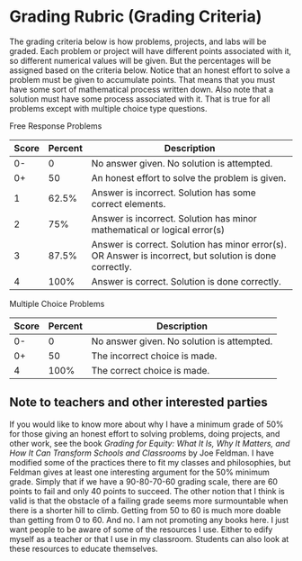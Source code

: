# Grading Rubric (Grading Criteria)

The grading criteria below is how problems, projects, and labs will be graded.  Each problem or project will have different points associated with it, so different numerical values will be given.  But the percentages will be assigned based on the criteria below.  Notice that an honest effort to solve a problem must be given to accumulate points.  That means that you must have some sort of mathematical process written down.  Also note that a solution must have some process associated with it.  That is true for all problems except with multiple choice type questions.

Free Response Problems

Score | Percent | Description
----- | ------- | -----------
0- | 0 | No answer given.  No solution is attempted.
0+ | 50 | An honest effort to solve the problem is given.
1 | 62.5% | Answer is incorrect.  Solution has some correct elements.
2 | 75% | Answer is incorrect.  Solution has minor mathematical or logical error(s)
3 | 87.5% | Answer is correct.  Solution has minor error(s).  OR  Answer is incorrect, but solution is done correctly.
4 | 100% | Answer is correct.  Solution is done correctly.

Multiple Choice Problems

Score | Percent | Description
----- | ------- | -----------
0- | 0 | No answer given.  No solution is attempted.
0+ | 50 | The incorrect choice is made.
4 | 100% | The correct choice is made.

## Note to teachers and other interested parties

If you would like to know more about why I have a minimum grade of 50% for those giving an honest effort to solving problems, doing projects, and other work, see the book <i>Grading for Equity: What It Is, Why It Matters, and How It Can Transform Schools and Classrooms</i> by Joe Feldman.  I have modified some of the practices there to fit my classes and philosophies, but Feldman gives at least one interesting argument for the 50% minimum grade.  Simply that if we have a 90-80-70-60 grading scale, there are 60 points to fail and only 40 points to succeed.  The other notion that I think is valid is that the obstacle of a failing grade seems more surmountable when there is a shorter hill to climb.  Getting from 50 to 60 is much more doable than getting from 0 to 60.  And no.  I am not promoting any books here.  I just want people to be aware of some of the resources I use.  Either to edify myself as a teacher or that I use in my classroom.  Students can also look at these resources to educate themselves.
